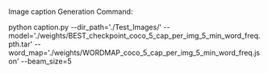 

Image caption Generation Command:

python caption.py --dir_path='./Test_Images/' --model='./weights/BEST_checkpoint_coco_5_cap_per_img_5_min_word_freq.pth.tar' --word_map='./weights/WORDMAP_coco_5_cap_per_img_5_min_word_freq.json' --beam_size=5
